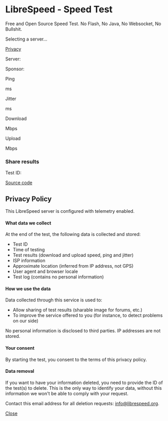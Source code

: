 LibreSpeed - Speed Test
=======================

Free and Open Source Speed Test. No Flash, No Java, No Websocket, No Bullshit.

  

Selecting a server...

[Privacy](#)

Server:

Sponsor:

Ping

ms

Jitter

ms

Download

Mbps

Upload

Mbps

### Share results

Test ID:

 

[Source code](https://github.com/librespeed/speedtest)

Privacy Policy
--------------

This LibreSpeed server is configured with telemetry enabled.

#### What data we collect

At the end of the test, the following data is collected and stored:

* Test ID
* Time of testing
* Test results (download and upload speed, ping and jitter)
* ISP information
* Approximate location (inferred from IP address, not GPS)
* User agent and browser locale
* Test log (contains no personal information)

#### How we use the data

Data collected through this service is used to:

* Allow sharing of test results (sharable image for forums, etc.)
* To improve the service offered to you (for instance, to detect problems on our side)

No personal information is disclosed to third parties. IP addresses are not stored.

#### Your consent

By starting the test, you consent to the terms of this privacy policy.

#### Data removal

If you want to have your information deleted, you need to provide the ID of the test(s) to delete. This is the only way to identify your data, without this information we won't be able to comply with your request.  
  
Contact this email address for all deletion requests: [info@librespeed.org](mailto:info@librespeed.org).

  
  
[Close](#)